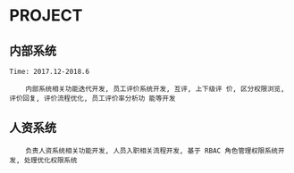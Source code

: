 PROJECT
==

内部系统
--

`Time: 2017.12-2018.6`

``` text
    内部系统相关功能迭代开发, 员工评价系统开发, 互评, 上下级评 价, 区分权限浏览, 评价回复, 评价流程优化, 员工评价率分析功 能等开发
```

人资系统
--

``` text
    负责人资系统相关功能开发, 人员入职相关流程开发, 基于 RBAC 角色管理权限系统开发, 处理优化权限系统
```